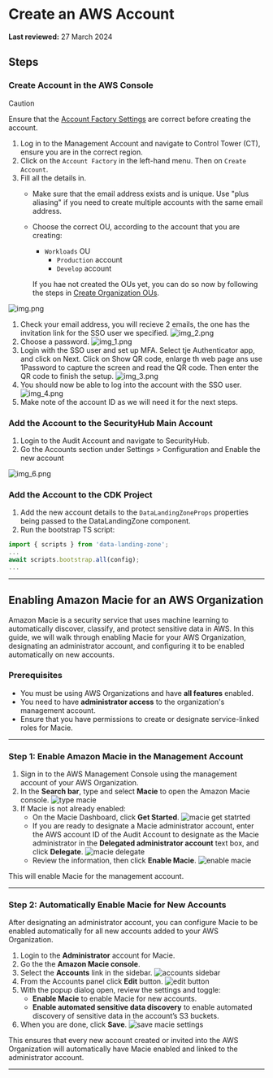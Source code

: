 # Create an AWS Account

**Last reviewed:** 27 March 2024

## Steps

### Create Account in the AWS Console

> [!CAUTION]
> Ensure that the [Account Factory Settings](Account%20Factory%20Settings.md) are correct before creating the account.

1. Log in to the Management Account and navigate to Control Tower (CT), ensure you are in the correct region.
1. Click on the `Account Factory` in the left-hand menu. Then on `Create Account`.
1. Fill all the details in. 
   - Make sure that the email address exists and is unique. Use "plus aliasing" if you need to create multiple accounts
     with the same email address.
   - Choose the correct OU, according to the account that you are creating:
      - `Workloads` OU 
        - `Production` account
        - `Develop` account
     
       If you hae not created the OUs yet, you can do so now by following the steps in
       [Create Organization OUs](Create%20Organization%20OUs.md). 
   
![img.png](img.png)
1. Check your email address, you will recieve 2 emails, the one has the invitation link for the SSO user we specified.
![img_2.png](img_2.png)
1. Choose a password.
![img_1.png](img_1.png)
1. Login with the SSO user and set up MFA. Select tje Authenticator app, and click on Next. Click on Show QR code,
enlarge th web page ans use 1Password to capture the screen and read the QR code. Then enter the QR code to finish the 
setup.
![img_3.png](img_3.png)
1. You should now be able to log into the account with the SSO user.
![img_4.png](img_4.png)
1. Make note of the account ID as we will need it for the next steps.

### Add the Account to the SecurityHub Main Account

1. Login to the Audit Account and navigate to SecurityHub.
1. Go the Accounts section under Settings > Configuration and Enable the new account

![img_6.png](img_6.png)

### Add the Account to the CDK Project

1. Add the new account details to the `DataLandingZoneProps` properties being passed to the DataLandingZone component. 
1. Run the bootstrap TS script:
```ts
import { scripts } from 'data-landing-zone';
...
await scripts.bootstrap.all(config);
...
```

---

## Enabling Amazon Macie for an AWS Organization

Amazon Macie is a security service that uses machine learning to automatically discover, classify, and protect sensitive data in AWS. In this guide, we will walk through enabling Macie for your AWS Organization, designating an administrator account, and configuring it to be enabled automatically on new accounts.

### Prerequisites

- You must be using AWS Organizations and have **all features** enabled.
- You need to have **administrator access** to the organization's management account.
- Ensure that you have permissions to create or designate service-linked roles for Macie.

---

### Step 1: Enable Amazon Macie in the Management Account

1. Sign in to the AWS Management Console using the management account of your AWS Organization.
2. In the **Search bar**, type and select **Macie** to open the Amazon Macie console.
![type macie](image-22.png)
3. If Macie is not already enabled:
   - On the Macie Dashboard, click **Get Started**.
    ![macie get statrted](image-23.png)
   - If you are ready to designate a Macie administrator account, enter the AWS account ID of the Audit Account to designate as the Macie administrator in the **Delegated administrator account** text box, and click **Delegate**.
    ![macie delegate](image-25.png)
   - Review the information, then click **Enable Macie**.
    ![enable macie](image-24.png)

This will enable Macie for the management account.

---

### Step 2: Automatically Enable Macie for New Accounts

After designating an administrator account, you can configure Macie to be enabled automatically for all new accounts added to your AWS Organization.

1. Login to the **Administrator** account for Macie.
2. Go the the **Amazon Macie console**.
3. Select the **Accounts** link in the sidebar.
![accounts sidebar](image-26.png)
4. From the Accounts panel click **Edit** button.
![edit button](image-27.png)
5. With the popup dialog open, review the settings and toggle:
   - **Enable Macie** to enable Macie for new accounts.
   - **Enable automated sensitive data discovery** to enable automated discovery of sensitive data in the account’s S3 buckets.
6. When you are done, click **Save**.
![save macie settings](image-28.png)

This ensures that every new account created or invited into the AWS Organization will automatically have Macie enabled and linked to the administrator account.

---
